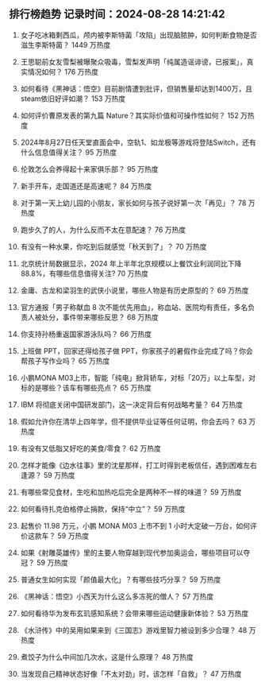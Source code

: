 
## 排行榜趋势 记录时间：2024-08-28 14:21:42
  
  1. 女子吃冰箱剩西瓜，颅内被李斯特菌「攻陷」出现脑脓肿，如何判断食物是否滋生李斯特菌？ 1449 万热度
    
  2. 王思聪前女友雪梨被曝聚众吸毒，雪梨发声明「纯属造谣诽谤，已报案」，真实情况如何？ 176 万热度
    
  3. 如何看待《黑神话：悟空》目前剧情遭到批评，但销售量却达到1400万，且steam依旧好评如潮？ 153 万热度
    
  4. 如何评价曹原发表的第九篇 Nature？其实际价值和可操作性如何？ 152 万热度
    
  5. 2024年8月27日任天堂直面会中，空轨1、如龙极等游戏将登陆Switch，还有什么信息值得关注？ 95 万热度
    
  6. 伦敦怎么会养得起十来家俱乐部？ 95 万热度
    
  7. 新手开车，走国道还是高速呢？ 84 万热度
    
  8. 对于第一天上幼儿园的小朋友，家长如何与孩子说好第一次「再见」？ 78 万热度
    
  9. 跑步久了的人，为什么反而不太在意配速？ 76 万热度
    
  10. 有没有一种水果，你吃到后就感觉「秋天到了」？ 70 万热度
    
  11. 北京统计局数据显示，2024 年上半年北京规模以上餐饮业利润同比下降 88.8%，有哪些信息值得关注? 70 万热度
    
  12. 金庸、古龙和梁羽生的武侠小说里，哪些人物是有历史原型的？ 69 万热度
    
  13. 官方通报「男子称献血 8 次不能优先用血」，称血站、医院均有责任，多名负责人被处分，事件带来哪些反思？ 68 万热度
    
  14. 你支持孙杨重返国家游泳队吗？ 66 万热度
    
  15. 上班做 PPT，回家还得给孩子做 PPT，你家孩子的暑假作业完成了吗？你会帮孩子写作业吗？ 65 万热度
    
  16. 小鹏MONA M03上市，智能「纯电」掀背轿车，对标「20万」以上车型，对标的是哪些？该车有哪些亮点？ 65 万热度
    
  17. IBM 将彻底关闭中国研发部门，这一决定背后有何战略考量？ 64 万热度
    
  18. 假如允许你在清华上四年学，但不提供毕业证等任何证明，你会去吗？ 63 万热度
    
  19. 有没有又低脂又好吃的美食/零食？ 62 万热度
    
  20. 怎样才能像《边水往事》里的沈星那样，打工时得到老板信任，遇到困难左右逢源？ 59 万热度
    
  21. 有哪些常见食材，生吃和加热吃后完全是两种不一样的味道？ 59 万热度
    
  22. 如何看待扎克伯格停止捐款，保持“中立”？ 59 万热度
    
  23. 起售价 11.98 万元，小鹏 MONA M03 上市不到 1 小时大定破一万台，如何评价这款车？ 59 万热度
    
  24. 如果《射雕英雄传》里的主要人物穿越到现代参加奥运会，哪些项目可以夺冠？ 59 万热度
    
  25. 普通女生如何实现「颜值最大化」？有哪些技巧分享？ 59 万热度
    
  26. 《黑神话：悟空》小西天为什么这么多冻死的僧人？ 57 万热度
    
  27. 如何看待华为发布玄玑感知系统？会带来哪些运动健康新体验？ 53 万热度
    
  28. 《水浒传》中的吴用如果来到《三国志》游戏里智力被设到多少合理？ 48 万热度
    
  29. 煮饺子为什么中间加几次水，这是什么原理？ 48 万热度
    
  30. 当发现自己精神状态好像「不太对劲」时，该怎样「自救」？ 47 万热度
    